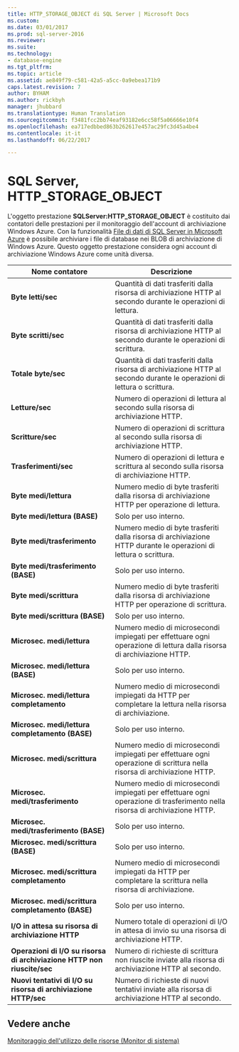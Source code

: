 ```yaml
---
title: HTTP_STORAGE_OBJECT di SQL Server | Microsoft Docs
ms.custom: 
ms.date: 03/01/2017
ms.prod: sql-server-2016
ms.reviewer: 
ms.suite: 
ms.technology:
- database-engine
ms.tgt_pltfrm: 
ms.topic: article
ms.assetid: ae849f79-c581-42a5-a5cc-0a9ebea171b9
caps.latest.revision: 7
author: BYHAM
ms.author: rickbyh
manager: jhubbard
ms.translationtype: Human Translation
ms.sourcegitcommit: f3481fcc2bb74eaf93182e6cc58f5a06666e10f4
ms.openlocfilehash: ea717edbbed863b262617e457ac29fc3d45a4be4
ms.contentlocale: it-it
ms.lasthandoff: 06/22/2017

---
```

# <a name="sql-server-httpstorageobject"></a>SQL Server, HTTP_STORAGE_OBJECT
  L'oggetto prestazione **SQLServer:HTTP_STORAGE_OBJECT** è costituito dai contatori delle prestazioni per il monitoraggio dell'account di archiviazione Windows Azure. Con la funzionalità [File di dati di SQL Server in Microsoft Azure](../../relational-databases/databases/sql-server-data-files-in-microsoft-azure.md) è possibile archiviare i file di database nei BLOB di archiviazione di Windows Azure. Questo oggetto prestazione considera ogni account di archiviazione Windows Azure come unità diversa.  
  
|Nome contatore|Descrizione|  
|------------------|-----------------|  
|**Byte letti/sec**|Quantità di dati trasferiti dalla risorsa di archiviazione HTTP al secondo durante le operazioni di lettura.|  
|**Byte scritti/sec**|Quantità di dati trasferiti dalla risorsa di archiviazione HTTP al secondo durante le operazioni di scrittura.|  
|**Totale byte/sec**|Quantità di dati trasferiti dalla risorsa di archiviazione HTTP al secondo durante le operazioni di lettura o scrittura.|  
|**Letture/sec**|Numero di operazioni di lettura al secondo sulla risorsa di archiviazione HTTP.|  
|**Scritture/sec**|Numero di operazioni di scrittura al secondo sulla risorsa di archiviazione HTTP.|  
|**Trasferimenti/sec**|Numero di operazioni di lettura e scrittura al secondo sulla risorsa di archiviazione HTTP.|  
|**Byte medi/lettura**|Numero medio di byte trasferiti dalla risorsa di archiviazione HTTP per operazione di lettura.|  
|**Byte medi/lettura (BASE)**|Solo per uso interno.|
|**Byte medi/trasferimento**|Numero medio di byte trasferiti dalla risorsa di archiviazione HTTP durante le operazioni di lettura o scrittura.|  
|**Byte medi/trasferimento (BASE)**|Solo per uso interno.|
|**Byte medi/scrittura**|Numero medio di byte trasferiti dalla risorsa di archiviazione HTTP per operazione di scrittura.|  
|**Byte medi/scrittura (BASE)**|Solo per uso interno.|
|**Microsec. medi/lettura**|Numero medio di microsecondi impiegati per effettuare ogni operazione di lettura dalla risorsa di archiviazione HTTP.|  
|**Microsec. medi/lettura (BASE)**|Solo per uso interno.|
|**Microsec. medi/lettura completamento**|Numero medio di microsecondi impiegati da HTTP per completare la lettura nella risorsa di archiviazione.| 
|**Microsec. medi/lettura completamento (BASE)**|Solo per uso interno.|
|**Microsec. medi/scrittura**|Numero medio di microsecondi impiegati per effettuare ogni operazione di scrittura nella risorsa di archiviazione HTTP.|  
|**Microsec. medi/trasferimento**|Numero medio di microsecondi impiegati per effettuare ogni operazione di trasferimento nella risorsa di archiviazione HTTP.|  
|**Microsec. medi/trasferimento (BASE)**|Solo per uso interno.|
|**Microsec. medi/scrittura (BASE)**|Solo per uso interno.|
|**Microsec. medi/scrittura completamento**|Numero medio di microsecondi impiegati da HTTP per completare la scrittura nella risorsa di archiviazione.|  
|**Microsec. medi/scrittura completamento (BASE)**|Solo per uso interno.|
|**I/O in attesa su risorsa di archiviazione HTTP**|Numero totale di operazioni di I/O in attesa di invio su una risorsa di archiviazione HTTP.|  
|**Operazioni di I/O su risorsa di archiviazione HTTP non riuscite/sec**|Numero di richieste di scrittura non riuscite inviate alla risorsa di archiviazione HTTP al secondo.| 
|**Nuovi tentativi di I/O su risorsa di archiviazione HTTP/sec**|Numero di richieste di nuovi tentativi inviate alla risorsa di archiviazione HTTP al secondo.|  
  
## <a name="see-also"></a>Vedere anche  
 [Monitoraggio dell'utilizzo delle risorse &#40;Monitor di sistema&#41;](../../relational-databases/performance-monitor/monitor-resource-usage-system-monitor.md)  
  
  
